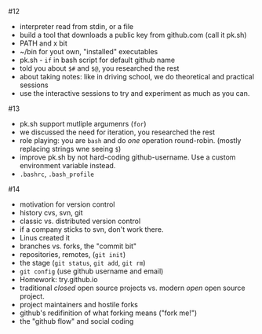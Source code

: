 #12
- interpreter read from stdin, or a file
- build a tool that downloads a public key from github.com (call it pk.sh)
- PATH and x bit
- ~/bin for yout own, "installed" executables
- pk.sh - `if` in bash script for default github name 
- told you about `$#` and `$@`, you researched the rest
- about taking notes: like in driving school, we do theoretical and practical sessions
- use the interactive sessions to try and experiment as much as you can.

#13
- pk.sh support mutliple argumenrs (`for`)
- we discussed the need for iteration, you researched the rest
- role playing: you are `bash` and do _one_ operation round-robin. (mostly replacing strings wne seeing `$`)
- improve pk.sh by not hard-coding github-username. Use a custom environment variable instead.
- `.bashrc`, `.bash_profile`

#14
- motivation for version control
- history cvs, svn, git
- classic vs. distributed version control
- if a company sticks to svn, don't work there.
- Linus created it
- branches vs. forks, the "commit bit"
- repositories, remotes, (`git init`)
- the stage (`git status`, `git add`, `git rm`)
- `git config` (use github username and email)
- Homework: try.github.io
- traditional _closed_ open source projects vs. modern _open_ open source project.
- project maintainers and hostile forks
- github's redifinition of what forking means ("fork me!")
- the "github flow" and social coding


